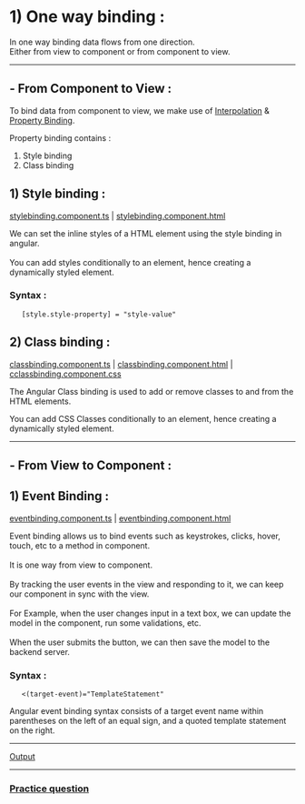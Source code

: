 
# 1) One way binding : 
In one way binding data flows from one direction. <br>
Either from view to component or from component to view.

-----------------------------------

## - From Component to View :
To bind data from component to view, we make use of [Interpolation](https://github.com/Girish-GAP/Angular/blob/main/Interpolation/src_Interpolation/README.md) & [Property Binding](https://www.tektutorialshub.com/angular/angular-data-binding/#property-binding).

Property binding contains : 

1) Style binding
2) Class binding


## 1) Style binding : 

[stylebinding.component.ts](https://github.com/Girish-GAP/Angular/blob/main/Binding/One%20way%20binding/src/app/stylebinding/stylebinding.component.ts)         |   [stylebinding.component.html](https://github.com/Girish-GAP/Angular/blob/main/Binding/One%20way%20binding/src/app/stylebinding/stylebinding.component.html) 

We can set the inline styles of a HTML element using the style binding in angular. <br><br>
You can add styles conditionally to an element, hence creating a dynamically styled element.


### Syntax :
       [style.style-property] = "style-value"
       
       
## 2) Class binding :
[classbinding.component.ts](https://github.com/Girish-GAP/Angular/blob/main/Binding/One%20way%20binding/src/app/classbinding/classbinding.component.ts)         |   [classbinding.component.html](https://github.com/Girish-GAP/Angular/blob/main/Binding/One%20way%20binding/src/app/classbinding/classbinding.component.html)   |   [cclassbinding.component.css](https://github.com/Girish-GAP/Angular/blob/main/Binding/One%20way%20binding/src/app/classbinding/classbinding.component.css) 

The Angular Class binding is used to add or remove classes to and from the HTML elements. 

You can add CSS Classes conditionally to an element, hence creating a dynamically styled element.

------------------------------------

## - From View to Component :

## 1) Event Binding :
[eventbinding.component.ts](https://github.com/Girish-GAP/Angular/blob/main/Binding/One%20way%20binding/src/app/eventbinding/eventbinding.component.ts)         |   [eventbinding.component.html](https://github.com/Girish-GAP/Angular/blob/main/Binding/One%20way%20binding/src/app/eventbinding/eventbinding.component.html)   

Event binding allows us to bind events such as keystrokes, clicks, hover, touch, etc to a method in component. <br><br>
It is one way from view to component.     <br><br>
By tracking the user events in the view and responding to it, we can keep our component in sync with the view. <br><br>
For Example, when the user changes input in a text box, we can update the model in the component, run some validations, etc. <br><br>
When the user submits the button, we can then save the model to the backend server.

### Syntax :
       <(target-event)="TemplateStatement"
       
Angular event binding syntax consists of a target event name within parentheses on the left of an equal sign, and a quoted template statement on the right.

-------------------------------------------------

[Output](https://github.com/Girish-GAP/Angular/blob/main/Binding/One%20way%20binding/Output-binding.png) 


--------------------------------------------------
### [Practice question](https://github.com/Girish-GAP/Angular/tree/main/Binding/One%20way%20binding/Practice_question) 



